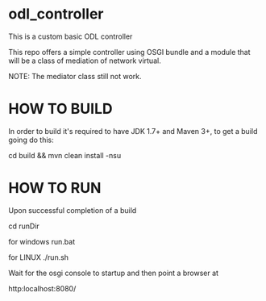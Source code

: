# odl_controller
This is a custom basic ODL controller

This repo offers a simple controller using OSGI bundle and a module that will be a class of mediation of network virtual.

NOTE: The mediator class still not work.

# HOW TO BUILD
In order to build it's required to have JDK 1.7+ and Maven 3+, to get a build going do this:

cd build && mvn clean install -nsu

# HOW TO RUN
Upon successful completion of a build

cd runDir

for windows
run.bat

for LINUX
./run.sh

Wait for the osgi console to startup and then point a browser at

http:localhost:8080/
